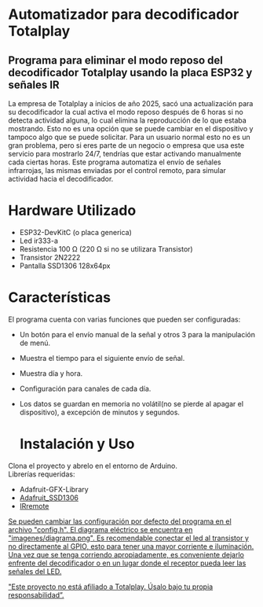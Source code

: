 # Automatizador para decodificador Totalplay

## Programa para eliminar el modo reposo del decodificador Totalplay usando la placa ESP32 y señales IR

La empresa de Totalplay a inicios de año 2025, sacó una actualización para su decodificador la cual activa el modo reposo después de 6 horas si no detecta actividad alguna, lo cual elimina la reproducción de lo que estaba mostrando.
Esto no es una opción que se puede cambiar en el dispositivo y tampoco algo que se puede solicitar. Para un usuario normal esto no es un gran problema, pero si eres parte de un negocio o empresa que usa este servicio para mostrarlo 24/7, tendrías que estar activando manualmente cada ciertas horas.
Este programa automatiza el envío de señales infrarrojas, las mismas enviadas por el control remoto, para simular actividad hacia el decodificador.

# Hardware Utilizado
- ESP32-DevKitC (o placa generica)
- Led ir333-a
- Resistencia 100 Ω (220 Ω si no se utilizara Transistor)
- Transistor 2N2222
- Pantalla SSD1306 128x64px

# Características
El programa cuenta con varias funciones que pueden ser configuradas:
- Un botón para el envío manual de la señal y otros 3 para la manipulación de menú.
- Muestra el tiempo para el siguiente envío de señal.
- Muestra día y hora.
- Configuración para canales de cada día.
- Los datos se guardan en memoria no volátil(no se pierde al apagar el dispositivo), a excepción de minutos y segundos.

  # Instalación y Uso
Clona el proyecto y abrelo en el entorno de Arduino.  
Librerías requeridas:
- Adafruit-GFX-Library <a href="https://github.com/adafruit/Adafruit-GFX-Library" target="_blank">
- Adafruit_SSD1306
- IRremote   

Se pueden cambiar las configuración por defecto del programa en el archivo "config.h".
El diagrama eléctrico se encuentra en "imagenes/diagrama.png". Es recomendable conectar el led al transistor y no directamente al GPIO, esto para tener una mayor corriente e iluminación.  
Una vez que se tenga corriendo apropiadamente, es conveniente dejarlo enfrente del decodificador o en un lugar donde el receptor pueda leer las señales del LED.  

"Este proyecto no está afiliado a Totalplay. Úsalo bajo tu propia responsabilidad”.
